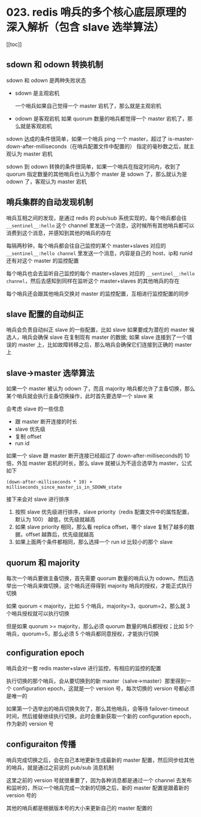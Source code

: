 # 023. redis 哨兵的多个核心底层原理的深入解析（包含 slave 选举算法）
[[toc]]

## sdown 和 odown 转换机制

sdown 和 odown 是两种失败状态

- sdown 是主观宕机

    一个哨兵如果自己觉得一个 master 宕机了，那么就是主观宕机

- odown 是客观宕机
    如果 quorum 数量的哨兵都觉得一个 master 宕机了，那么就是客观宕机

sdown 达成的条件很简单，如果一个哨兵 ping 一个 master，超过了 is-master-down-after-milliseconds（在哨兵配置文件中配置的） 指定的毫秒数之后，就主观认为 master 宕机

sdown 到 odown 转换的条件很简单，如果一个哨兵在指定时间内，收到了 quorum 指定数量的其他哨兵也认为那个 master 是 sdown 了，那么就认为是 odown 了，客观认为 master 宕机

## 哨兵集群的自动发现机制

哨兵互相之间的发现，是通过 redis 的 pub/sub 系统实现的，每个哨兵都会往 `__sentinel__:hello` 这个 channel 里发送一个消息，这时候所有其他哨兵都可以消费到这个消息，并感知到其他的哨兵的存在

每隔两秒钟，每个哨兵都会往自己监控的某个 master+slaves 对应的 `__sentinel__:hello channel` 里发送一个消息，内容是自己的 host、ip和 runid 还有对这个 master 的监控配置

每个哨兵也会去监听自己监控的每个 master+slaves 对应的 `__sentinel__:hello channel`，然后去感知到同样在监听这个 master+slaves 的其他哨兵的存在

每个哨兵还会跟其他哨兵交换对 master 的监控配置，互相进行监控配置的同步

## slave 配置的自动纠正

哨兵会负责自动纠正 slave 的一些配置，比如 slave 如果要成为潜在的 master 候选人，哨兵会确保 slave 在复制现有 master 的数据; 如果 slave 连接到了一个错误的 master 上，比如故障转移之后，那么哨兵会确保它们连接到正确的 master 上

## slave->master 选举算法

如果一个 master 被认为 odown 了，而且 majority 哨兵都允许了主备切换，那么某个哨兵就会执行主备切换操作，此时首先要选举一个 slave 来

会考虑 slave 的一些信息

- 跟 master 断开连接的时长
- slave 优先级
- 复制 offset
- run id

如果一个 slave 跟 master 断开连接已经超过了 down-after-milliseconds的 10 倍，外加 master 宕机的时长，那么 slave 就被认为不适合选举为 master，公式如下

```
(down-after-milliseconds * 10) + milliseconds_since_master_is_in_SDOWN_state
```

接下来会对 slave 进行排序

1. 按照 slave 优先级进行排序，slave priority（redis 配置文件中的属性配置，默认为 100） 越低，优先级就越高
2. 如果 slave priority 相同，那么看 replica offset，哪个 slave 复制了越多的数据，offset 越靠后，优先级就越高
3. 如果上面两个条件都相同，那么选择一个 run id 比较小的那个 slave

## quorum 和 majority

每次一个哨兵要做主备切换，首先需要 quorum 数量的哨兵认为 odown，然后选举出一个哨兵来做切换，这个哨兵还得得到 majority 哨兵的授权，才能正式执行切换

如果 quorum < majority，比如 5 个哨兵，majority=3，quorum=2，那么就 3 个哨兵授权就可以执行切换

但是如果 quorum >= majority，那么必须 quorum 数量的哨兵都授权；比如 5个哨兵，quorum=5，那么必须 5 个哨兵都同意授权，才能执行切换

## configuration epoch

哨兵会对一套 redis master+slave 进行监控，有相应的监控的配置

执行切换的那个哨兵，会从要切换到的新 master（salve->master）那里得到一个 configuration epoch，这就是一个 version 号，每次切换的 version 号都必须是唯一的

如果第一个选举出的哨兵切换失败了，那么其他哨兵，会等待 failover-timeout 时间，然后接替继续执行切换，此时会重新获取一个新的 configuration epoch，作为新的 version 号

## configuraiton 传播

哨兵完成切换之后，会在自己本地更新生成最新的 master 配置，然后同步给其他的哨兵，就是通过之前说的 pub/sub 消息机制

这里之前的 version 号就很重要了，因为各种消息都是通过一个 channel 去发布和监听的，所以一个哨兵完成一次新的切换之后，新的 master 配置是跟着新的 version 号的

其他的哨兵都是根据版本号的大小来更新自己的 master 配置的


<iframe  height="500px" width="100%" frameborder=0 allowfullscreen="true" :src="$withBase('/ads.html')"></iframe>